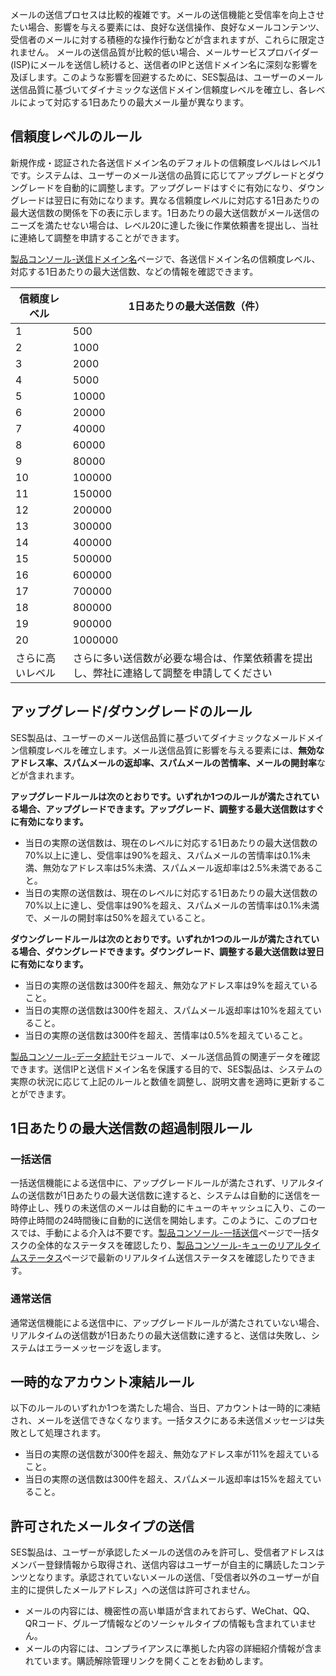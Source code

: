 メールの送信プロセスは比較的複雑です。メールの送信機能と受信率を向上させたい場合、影響を与える要素には、良好な送信操作、良好なメールコンテンツ、受信者のメールに対する積極的な操作行動などが含まれますが、これらに限定されません。
メールの送信品質が比較的低い場合、メールサービスプロバイダー(ISP)にメールを送信し続けると、送信者のIPと送信ドメイン名に深刻な影響を及ぼします。このような影響を回避するために、SES製品は、ユーザーのメール送信品質に基づいてダイナミックな送信ドメイン信頼度レベルを確立し、各レベルによって対応する1日あたりの最大メール量が異なります。

## 信頼度レベルのルール
新規作成・認証された各送信ドメイン名のデフォルトの信頼度レベルはレベル1です。システムは、ユーザーのメール送信の品質に応じてアップグレードとダウングレードを自動的に調整します。アップグレードはすぐに有効になり、ダウングレードは翌日に有効になります。異なる信頼度レベルに対応する1日あたりの最大送信数の関係を下の表に示します。1日あたりの最大送信数がメール送信のニーズを満たせない場合は、レベル20に達した後に作業依頼書を提出し、当社に連絡して調整を申請することができます。

[製品コンソール-送信ドメイン名](https://console.cloud.tencent.com/ses/domain)ページで、各送信ドメイン名の信頼度レベル、対応する1日あたりの最大送信数、などの情報を確認できます。

| 信頼度レベル| 1日あたりの最大送信数（件）        |
| ----- | ----------------- |
| 1     | 500               |
| 2     | 1000               |
| 3     | 2000               |
| 4     | 5000              |
| 5     | 10000              |
| 6     | 20000              |
| 7     | 40000              |
| 8     | 60000              |
| 9     | 80000              |
| 10     | 100000              |
| 11     | 150000              |
| 12     | 200000              |
| 13     | 300000              |
| 14     | 400000              |
| 15     | 500000              |
| 16     | 600000              |
| 17     | 700000              |
| 18     | 800000              |
| 19     | 900000              |
| 20     | 1000000              |
| さらに高いレベル | さらに多い送信数が必要な場合は、作業依頼書を提出し、弊社に連絡して調整を申請してください |

## アップグレード/ダウングレードのルール
SES製品は、ユーザーのメール送信品質に基づいてダイナミックなメールドメイン信頼度レベルを確立します。メール送信品質に影響を与える要素には、**無効なアドレス率、スパムメールの返却率、スパムメールの苦情率、メールの開封率**などが含まれます。

**アップグレードルールは次のとおりです。いずれか1つのルールが満たされている場合、アップグレードできます。アップグレード、調整する最大送信数はすぐに有効になります。**
- 当日の実際の送信数は、現在のレベルに対応する1日あたりの最大送信数の70%以上に達し、受信率は90%を超え、スパムメールの苦情率は0.1%未満、無効なアドレス率は5%未満、スパムメール返却率は2.5%未満であること。
- 当日の実際の送信数は、現在のレベルに対応する1日あたりの最大送信数の70%以上に達し、受信率は90%を超え、スパムメールの苦情率は0.1%未満で、メールの開封率は50%を超えていること。

**ダウングレードルールは次のとおりです。いずれか1つのルールが満たされている場合、ダウングレードできます。ダウングレード、調整する最大送信数は翌日に有効になります。**
- 当日の実際の送信数は300件を超え、無効なアドレス率は9%を超えていること。
- 当日の実際の送信数は300件を超え、スパムメール返却率は10%を超えていること。
- 当日の実際の送信数は300件を超え、苦情率は0.5%を超えていること。

[製品コンソール-データ統計](https://console.cloud.tencent.com/ses/stats)モジュールで、メール送信品質の関連データを確認できます。送信IPと送信ドメイン名を保護する目的で、SES製品は、システムの実際の状況に応じて上記のルールと数値を調整し、説明文書を適時に更新することができます。

## 1日あたりの最大送信数の超過制限ルール
### 一括送信
一括送信機能による送信中に、アップグレードルールが満たされず、リアルタイムの送信数が1日あたりの最大送信数に達すると、システムは自動的に送信を一時停止し、残りの未送信のメールは自動的にキューのキャッシュに入り、この一時停止時間の24時間後に自動的に送信を開始します。このように、このプロセスでは、手動による介入は不要です。[製品コンソール-一括送信](https://console.cloud.tencent.com/ses/batch-send)ページで一括タスクの全体的なステータスを確認したり、[製品コンソール-キューのリアルタイムステータス](https://console.cloud.tencent.com/ses/queue-status)ページで最新のリアルタイム送信ステータスを確認したりできます。
### 通常送信
通常送信機能による送信中に、アップグレードルールが満たされていない場合、リアルタイムの送信数が1日あたりの最大送信数に達すると、送信は失敗し、システムはエラーメッセージを返します。

## 一時的なアカウント凍結ルール
以下のルールのいずれか1つを満たした場合、当日、アカウントは一時的に凍結され、メールを送信できなくなります。一括タスクにある未送信メッセージは失敗として処理されます。
- 当日の実際の送信数が300件を超え、無効なアドレス率が11%を超えていること。
- 当日の実際の送信数は300件を超え、スパムメール返却率は15%を超えていること。

## 許可されたメールタイプの送信
SES製品は、ユーザーが承認したメールの送信のみを許可し、受信者アドレスはメンバー登録情報から取得され、送信内容はユーザーが自主的に購読したコンテンツとなります。承認されていないメールの送信、「受信者以外のユーザーが自主的に提供したメールアドレス」への送信は許可されません。
- メールの内容には、機密性の高い単語が含まれておらず、WeChat、QQ、QRコード、グループ情報などのソーシャルタイプの情報も含まれていません。
- メールの内容には、コンプライアンスに準拠した内容の詳細紹介情報が含まれています。購読解除管理リンクを開くことをお勧めします。

